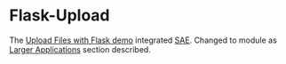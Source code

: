 Flask-Upload
============

The [Upload Files with Flask demo][1] integrated [SAE][2]. Changed to module as [Larger Applications][3] section described.


[1]: http://flask.pocoo.org/docs/patterns/fileuploads/#uploading-files
[2]: http://sae.sina.com.cn/
[3]: http://flask.pocoo.org/docs/patterns/packages/#larger-applications
